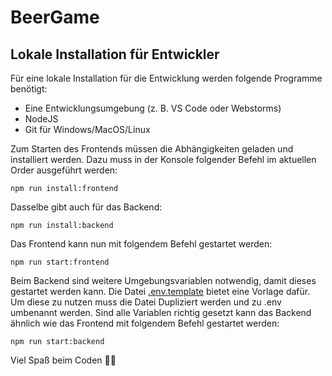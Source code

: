 #   BeerGame

##  Lokale Installation für Entwickler
Für eine lokale Installation für die Entwicklung werden folgende Programme benötigt:
- Eine Entwicklungsumgebung (z. B. VS Code oder Webstorms)
- NodeJS
- Git für Windows/MacOS/Linux

Zum Starten des Frontends müssen die Abhängigkeiten geladen und installiert werden. Dazu muss in der Konsole folgender Befehl im aktuellen Order ausgeführt werden:

```
npm run install:frontend
```

Dasselbe gibt auch für das Backend:

```
npm run install:backend
```

Das Frontend kann nun mit folgendem Befehl gestartet werden:

```
npm run start:frontend
```

Beim Backend sind weitere Umgebungsvariablen notwendig, damit dieses gestartet werden kann. Die Datei [.env.template](./server/.env.template) bietet eine Vorlage dafür. Um diese zu nutzen muss die Datei Dupliziert werden und zu .env umbenannt werden. Sind alle Variablen richtig gesetzt kann das Backend ähnlich wie das Frontend mit folgendem Befehl gestartet werden:

```
npm run start:backend
```

Viel Spaß beim Coden 🧑‍💻